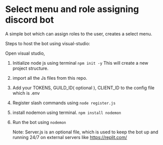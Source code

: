 # Select menu and role assigning discord bot
 A simple bot which can assign roles to the user, creates a select menu.

Steps to host the bot using visual-studio:

Open visual studio,

 1. Initialize node js using terminal
      ```npm init -y```
    This will create a new project structure.
    
 2. import all the Js files from this repo.
  
 3. Add your TOKENS, GUILD_ID( optional ), CLIENT_ID to the config file which is .env

 4. Register slash commands using
    ```node register.js```

 5. install nodemon using terminal.
    ```npm install nodemon```
    
 6. Run the bot using
    ```nodemon```

    Note: Server.js is an optional file, which is used to keep the bot up and running 24/7 on external servers like https://replit.com/
    

